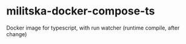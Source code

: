 # militska-docker-compose-ts
Docker image for typescript, with run watcher (runtime compile, after change)
